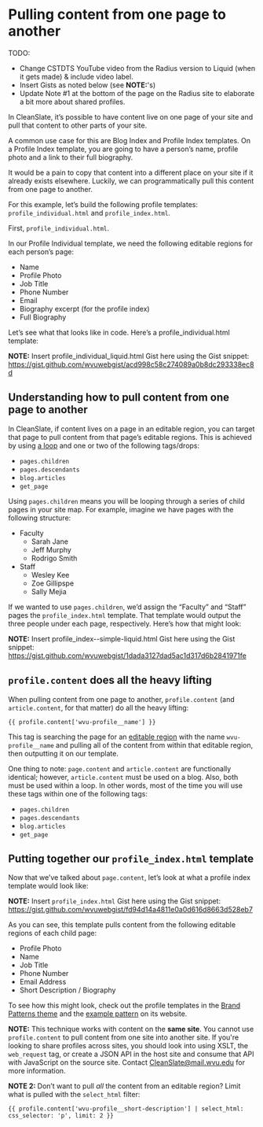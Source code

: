 # Pulling content from one page to another

TODO:

  * Change CSTDTS YouTube video from the Radius version to Liquid (when it gets made) & include video label.
  * Insert Gists as noted below (see **NOTE:**'s)
  * Update Note #1 at the bottom of the page on the Radius site to elaborate a bit more about shared profiles.

In CleanSlate, it’s possible to have content live on one page of your site and pull that content to other parts of your site.

A common use case for this are Blog Index and Profile Index templates. On a Profile Index template, you are going to have a person’s name, profile photo and a link to their full biography.

It would be a pain to copy that content into a different place on your site if it already exists elsewhere. Luckily, we can programmatically pull this content from one page to another.

For this example, let’s build the following profile templates: `profile_individual.html` and `profile_index.html`.

First, `profile_individual.html`.

In our Profile Individual template, we need the following editable regions for each person’s page:

  * Name
  * Profile Photo
  * Job Title
  * Phone Number
  * Email
  * Biography excerpt (for the profile index)
  * Full Biography

Let’s see what that looks like in code. Here’s a profile_individual.html template:

**NOTE:** Insert profile_individual_liquid.html Gist here using the Gist snippet: https://gist.github.com/wvuwebgist/acd998c58c274089a0b8dc293338ec8d

## Understanding how to pull content from one page to another

In CleanSlate, if content lives on a page in an editable region, you can target that page to pull content from that page’s editable regions. This is achieved by using [a loop](https://cleanslatecms.wvu.edu/how-to/theme-development/conditional-logic-loops) and one or two of the following tags/drops:

  * `pages.children`
  * `pages.descendants`
  * `blog.articles`
  * `get_page`

Using `pages.children` means you will be looping through a series of child pages in your site map. For example, imagine we have pages with the following structure:

  * Faculty
    * Sarah Jane
    * Jeff Murphy
    * Rodrigo Smith
  * Staff
    * Wesley Kee
    * Zoe Gillipspe
    * Sally Mejia

If we wanted to use `pages.children`, we’d assign the “Faculty” and “Staff” pages the `profile_index.html` template. That template would output the three people under each page, respectively. Here’s how that might look:

**NOTE:** Insert profile_index--simple-liquid.html Gist here using the Gist snippet: https://gist.github.com/wvuwebgist/1dada3127dad5ac1d317d6b2841971fe

## `profile.content` does all the heavy lifting

When pulling content from one page to another, `profile.content` (and `article.content`, for that matter) do all the heavy lifting:

```
{{ profile.content['wvu-profile__name'] }}
```

This tag is searching the page for an [editable region](https://cleanslatecms.wvu.edu/how-to/theme-development/tag-index/r-editable-region) with the name `wvu-profile__name` and pulling all of the content from within that editable region, then outputting it on our template.

One thing to note: `page.content` and `article.content` are functionally identical; however, `article.content` must be used on a blog. Also, both must be used within a loop. In other words, most of the time you will use these tags within one of the following tags:

  * `pages.children`
  * `pages.descendants`
  * `blog.articles`
  * `get_page`

## Putting together our `profile_index.html` template

Now that we’ve talked about `page.content`, let’s look at what a profile index template would look like:

**NOTE:** Insert `profile_index.html` Gist here using the Gist snippet: https://gist.github.com/wvuwebgist/fd94d14a4811e0a0d616d8663d528eb7

As you can see, this template pulls content from the following editable regions of each child page:

  * Profile Photo
  * Name
  * Job Title
  * Phone Number
  * Email Address
  * Short Description / Biography

To see how this might look, check out the profile templates in the [Brand Patterns theme](https://github.com/wvuweb/brand-patterns/tree/master/views) and the [example pattern](https://patterns.wvu.edu/patterns#wvu-profile-page-examples) on its website.

**NOTE:** This technique works with content on the **same site**. You cannot use `profile.content` to pull content from one site into another site. If you're looking to share profiles across sites, you should look into using XSLT, the `web_request` tag, or create a JSON API in the host site and consume that API with JavaScript on the source site. Contact [CleanSlate@mail.wvu.edu](mailto:cleanslate@mail.wvu.edu) for more information.

**NOTE 2:** Don’t want to pull _all_ the content from an editable region? Limit what is pulled with the `select_html` filter:

```
{{ profile.content['wvu-profile__short-description'] | select_html: css_selector: 'p', limit: 2 }}
```
